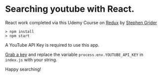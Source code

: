 # Searching youtube with React.

React work completed via this Udemy Course on [Redux](https://www.udemy.com/react-redux/) by [Stephen Grider](https://github.com/StephenGrider)

```
> npm install
> npm start
```
A YouTube API Key is required to use this app.

[Grab a key](http://help.dimsemenov.com/kb/wordpress-royalslider-tutorials/wp-how-to-get-youtube-api-key) and replace the variable `process.env.YOUTUBE_API_KEY` in `index.js` with your string.

Happy searching!